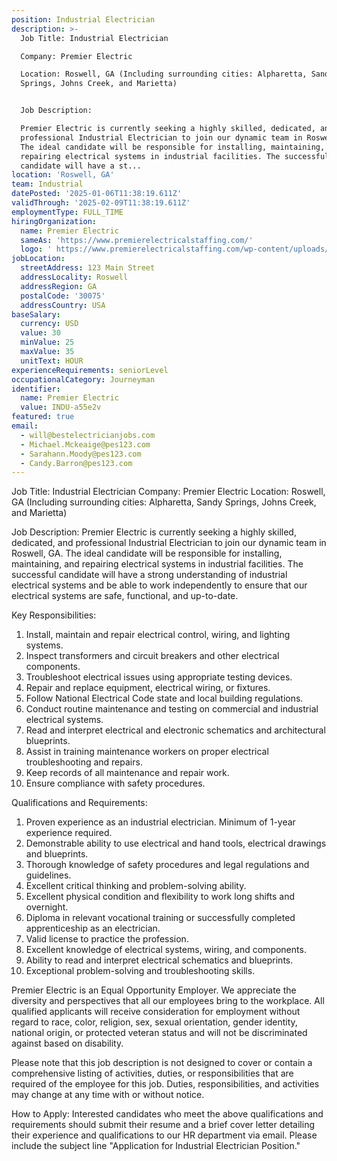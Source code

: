 ```yaml
---
position: Industrial Electrician
description: >-
  Job Title: Industrial Electrician

  Company: Premier Electric

  Location: Roswell, GA (Including surrounding cities: Alpharetta, Sandy
  Springs, Johns Creek, and Marietta)


  Job Description:

  Premier Electric is currently seeking a highly skilled, dedicated, and
  professional Industrial Electrician to join our dynamic team in Roswell, GA.
  The ideal candidate will be responsible for installing, maintaining, and
  repairing electrical systems in industrial facilities. The successful
  candidate will have a st...
location: 'Roswell, GA'
team: Industrial
datePosted: '2025-01-06T11:38:19.611Z'
validThrough: '2025-02-09T11:38:19.611Z'
employmentType: FULL_TIME
hiringOrganization:
  name: Premier Electric
  sameAs: 'https://www.premierelectricalstaffing.com/'
  logo: ' https://www.premierelectricalstaffing.com/wp-content/uploads/2020/05/Premier-Electrical-Staffing-logo.png'
jobLocation:
  streetAddress: 123 Main Street
  addressLocality: Roswell
  addressRegion: GA
  postalCode: '30075'
  addressCountry: USA
baseSalary:
  currency: USD
  value: 30
  minValue: 25
  maxValue: 35
  unitText: HOUR
experienceRequirements: seniorLevel
occupationalCategory: Journeyman
identifier:
  name: Premier Electric
  value: INDU-a55e2v
featured: true
email:
  - will@bestelectricianjobs.com
  - Michael.Mckeaige@pes123.com
  - Sarahann.Moody@pes123.com
  - Candy.Barron@pes123.com
---
```




Job Title: Industrial Electrician
Company: Premier Electric
Location: Roswell, GA (Including surrounding cities: Alpharetta, Sandy Springs, Johns Creek, and Marietta)

Job Description:
Premier Electric is currently seeking a highly skilled, dedicated, and professional Industrial Electrician to join our dynamic team in Roswell, GA. The ideal candidate will be responsible for installing, maintaining, and repairing electrical systems in industrial facilities. The successful candidate will have a strong understanding of industrial electrical systems and be able to work independently to ensure that our electrical systems are safe, functional, and up-to-date.

Key Responsibilities:
1. Install, maintain and repair electrical control, wiring, and lighting systems.
2. Inspect transformers and circuit breakers and other electrical components.
3. Troubleshoot electrical issues using appropriate testing devices.
4. Repair and replace equipment, electrical wiring, or fixtures.
5. Follow National Electrical Code state and local building regulations.
6. Conduct routine maintenance and testing on commercial and industrial electrical systems.
7. Read and interpret electrical and electronic schematics and architectural blueprints.
8. Assist in training maintenance workers on proper electrical troubleshooting and repairs.
9. Keep records of all maintenance and repair work.
10. Ensure compliance with safety procedures.

Qualifications and Requirements:
1. Proven experience as an industrial electrician. Minimum of 1-year experience required.
2. Demonstrable ability to use electrical and hand tools, electrical drawings and blueprints.
3. Thorough knowledge of safety procedures and legal regulations and guidelines.
4. Excellent critical thinking and problem-solving ability.
5. Excellent physical condition and flexibility to work long shifts and overnight.
6. Diploma in relevant vocational training or successfully completed apprenticeship as an electrician.
7. Valid license to practice the profession.
8. Excellent knowledge of electrical systems, wiring, and components.
9. Ability to read and interpret electrical schematics and blueprints.
10. Exceptional problem-solving and troubleshooting skills.

Premier Electric is an Equal Opportunity Employer. We appreciate the diversity and perspectives that all our employees bring to the workplace. All qualified applicants will receive consideration for employment without regard to race, color, religion, sex, sexual orientation, gender identity, national origin, or protected veteran status and will not be discriminated against based on disability.

Please note that this job description is not designed to cover or contain a comprehensive listing of activities, duties, or responsibilities that are required of the employee for this job. Duties, responsibilities, and activities may change at any time with or without notice. 

How to Apply:
Interested candidates who meet the above qualifications and requirements should submit their resume and a brief cover letter detailing their experience and qualifications to our HR department via email. Please include the subject line "Application for Industrial Electrician Position."
